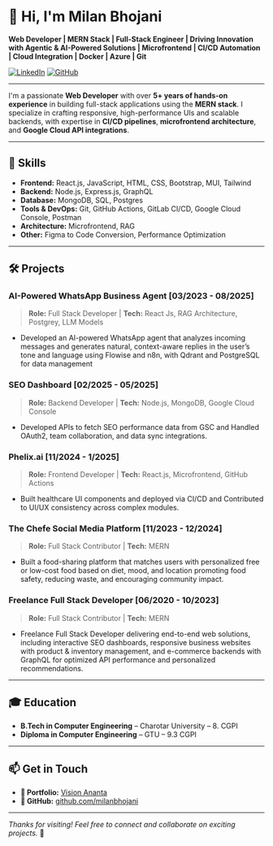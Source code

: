 # 👋 Hi, I'm Milan Bhojani

**Web Developer | MERN Stack | Full-Stack Engineer | Driving Innovation with Agentic & AI-Powered Solutions | Microfrontend | CI/CD Automation | Cloud Integration | Docker | Azure | Git**

[![LinkedIn](https://img.shields.io/badge/-LinkedIn-blue?style=flat-square&logo=linkedin&link=https://linkedin.com/in/milan-bhojani-889777234)](https://linkedin.com/in/milan-bhojani-889777234)
[![GitHub](https://img.shields.io/badge/-GitHub-000?style=flat-square&logo=github&link=https://github.com/milanbhojani)](https://github.com/milanbhojani)

---

I'm a passionate **Web Developer** with over **5+ years of hands-on experience** in building full-stack applications using the **MERN stack**. I specialize in crafting responsive, high-performance UIs and scalable backends, with expertise in **CI/CD pipelines**, **microfrontend architecture**, and **Google Cloud API integrations**.

---

## 🧠 Skills

- **Frontend:** React.js, JavaScript, HTML, CSS, Bootstrap, MUI, Tailwind
- **Backend:** Node.js, Express.js, GraphQL
- **Database:** MongoDB, SQL, Postgres
- **Tools & DevOps:** Git, GitHub Actions, GitLab CI/CD, Google Cloud Console, Postman
- **Architecture:** Microfrontend, RAG
- **Other:** Figma to Code Conversion, Performance Optimization

---

## 🛠️ Projects

### AI-Powered WhatsApp Business Agent [03/2023 - 08/2025]
> **Role:** Full Stack Developer | **Tech:** React Js, RAG Architecture, Postgrey, LLM Models
- Developed an AI-powered WhatsApp agent that analyzes incoming messages and generates natural, context-aware replies in the user’s tone and language using Flowise and n8n, with Qdrant and PostgreSQL for data management

### SEO Dashboard [02/2025 - 05/2025]
> **Role:** Backend Developer | **Tech:** Node.js, MongoDB, Google Cloud Console
- Developed APIs to fetch SEO performance data from GSC and Handled OAuth2, team collaboration, and data sync integrations.

### Phelix.ai [11/2024 - 1/2025]
> **Role:** Frontend Developer | **Tech:** React.js, Microfrontend, GitHub Actions
- Built healthcare UI components and deployed via CI/CD and Contributed to UI/UX consistency across complex modules.
  
### The Chefe Social Media Platform [11/2023 - 12/2024]
> **Role:** Full Stack Contributor | **Tech:** MERN
- Built a food-sharing platform that matches users with personalized free or low-cost food based on diet, mood, and location promoting food safety, reducing waste, and encouraging community impact.

### Freelance Full Stack Developer [06/2020 - 10/2023]
> **Role:** Full Stack Contributor | **Tech:** MERN
- Freelance Full Stack Developer delivering end-to-end web solutions, including interactive SEO dashboards, responsive business websites with product & inventory management, and e-commerce backends with GraphQL for optimized API performance and personalized recommendations.

---

## 🎓 Education
- **B.Tech in Computer Engineering** – Charotar University – 8. CGPI
- **Diploma in Computer Engineering** – GTU – 9.3 CGPI

---

## 📫 Get in Touch
- **🔗 Portfolio:** [Vision Ananta](https://www.visionananta.com/)
- **🔗 GitHub:** [github.com/milanbhojani](https://github.com/milanbhojani)

---

_Thanks for visiting! Feel free to connect and collaborate on exciting projects._ 🚀
